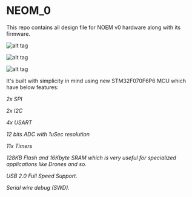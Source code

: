 # NEOM_0
This repo contains all design file for NOEM v0 hardware along with its firmware.

![alt tag](https://preview.ibb.co/myJ7Sm/Screen_Shot_2017_11_19_at_9_15_27_PM.png)

![alt tag](https://image.ibb.co/k1bcSm/Screen_Shot_2017_11_19_at_9_15_19_PM.png)

![alt tag](http://preview.ibb.co/bRFj8R/NEOM_Board_Specs_V0_Rev_1.png)

It's built with simplicity in mind using new STM32F070F6P6 MCU which have below features:

*2x SPI*

*2x I2C*

*4x USART*

*12 bits ADC with 1uSec resolution*

*11x Timers*

*128KB Flash and 16Kbyte SRAM which is very useful for specialized applications like Drones 
and so.*

*USB 2.0 Full Speed Support.*

*Serial wire debug (SWD).*






























